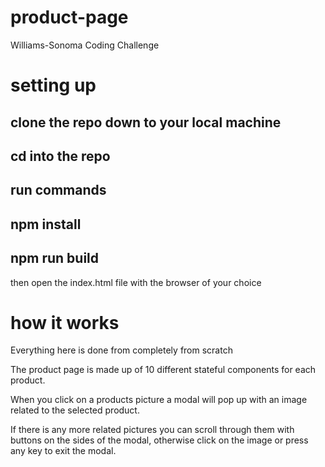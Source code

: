 # product-page
Williams-Sonoma Coding Challenge

# setting up
clone the repo down to your local machine
-----------------
cd into the repo
------------------
run commands
------------------
npm install
-----------------
npm run build
-----------------

then open the index.html file with the browser of your choice

# how it works
Everything here is done from completely from scratch

The product page is made up of 10 different stateful components for each product.

When you click on a products picture a modal will pop up with an image related to the selected product.

If there is any more related pictures you can scroll through them with buttons on the sides of the modal, otherwise click on the image or press any key to exit the modal.
